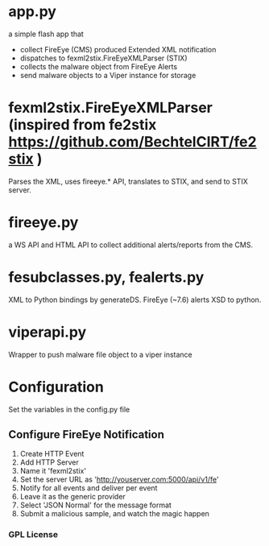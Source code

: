 # app.py
a simple flash app that 
+ collect FireEye (CMS) produced Extended XML notification 
+ dispatches to fexml2stix.FireEyeXMLParser (STIX)
+ collects the malware object from FireEye Alerts
+ send malware objects to a Viper instance for storage

# fexml2stix.FireEyeXMLParser (inspired from fe2stix https://github.com/BechtelCIRT/fe2stix )
Parses the XML, uses fireeye.* API, translates to STIX, and send to STIX server.

# fireeye.py
a WS API and HTML API to collect additional alerts/reports from the CMS.

# fesubclasses.py, fealerts.py
XML to Python bindings by generateDS.
FireEye (~7.6) alerts XSD to python.

# viperapi.py
Wrapper to push malware file object to a viper instance


# Configuration
Set the variables  in the config.py file

## Configure FireEye Notification
1. Create HTTP Event
2. Add HTTP Server
3. Name it 'fexml2stix'
4. Set the server URL as 'http://youserver.com:5000/api/v1/fe'
5. Notify for all events and deliver per event
6. Leave it as the generic provider
7. Select 'JSON Normal' for the message format
8. Submit a malicious sample, and watch the magic happen

### GPL License

